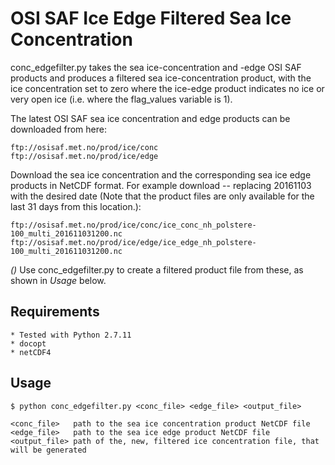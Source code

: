 
# OSI SAF Ice Edge Filtered Sea Ice Concentration

conc_edgefilter.py takes the sea ice-concentration and -edge OSI SAF products and produces a filtered sea
ice-concentration product, with the ice concentration set to zero where the ice-edge product indicates no
ice or very open ice (i.e. where the flag_values variable is 1).

The latest OSI SAF sea ice concentration and edge products can be downloaded from here:

    ftp://osisaf.met.no/prod/ice/conc
    ftp://osisaf.met.no/prod/ice/edge

Download the sea ice concentration and the corresponding sea ice edge products in NetCDF format.
For example download -- replacing 20161103 with the desired date (Note that the product files are only
available for the last 31 days from this location.):

    ftp://osisaf.met.no/prod/ice/conc/ice_conc_nh_polstere-100_multi_201611031200.nc
    ftp://osisaf.met.no/prod/ice/edge/ice_edge_nh_polstere-100_multi_201611031200.nc
*()*
Use conc_edgefilter.py to create a filtered product file from these, as shown in *Usage* below.

## Requirements
    * Tested with Python 2.7.11
    * docopt
    * netCDF4

## Usage
    $ python conc_edgefilter.py <conc_file> <edge_file> <output_file>

    <conc_file>   path to the sea ice concentration product NetCDF file
    <edge_file>   path to the sea ice edge product NetCDF file
    <output_file> path of the, new, filtered ice concentration file, that will be generated

